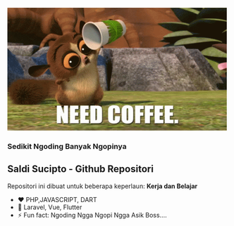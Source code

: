 ![](tenor.gif)
### Sedikit Ngoding Banyak Ngopinya
## Saldi Sucipto - Github Repositori

Repositori ini dibuat untuk beberapa keperlaun: 
**Kerja dan Belajar**

- ❤  PHP,JAVASCRIPT, DART
- 🌱 Laravel, Vue, Flutter
- ⚡ Fun fact: Ngoding Ngga Ngopi Ngga Asik Boss....
